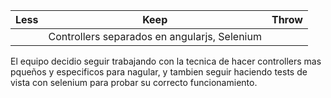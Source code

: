 | Less | Keep | Throw |
| ---- | ---- | ---- |
| | Controllers separados en angularjs, Selenium | |

El equipo decidio seguir trabajando con la tecnica de hacer controllers mas pqueños y especificos para nagular, y tambien seguir haciendo tests de vista con selenium 
para probar su correcto funcionamiento.
